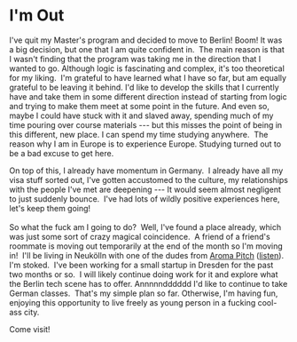 <!--
slug: im-out
date: Thu Feb 13 2014 13:07:00 GMT-0800 (Pacific Standard Time)
tags: moving, aroma pitch, quitting, Berlin
title: I'm Out
id: 76559094243
link: http://blog.mhgbrown.is/post/76559094243/im-out
raw: {"type":"text","blog_name":"mhgbrown-writing","blog":{"name":"mhgbrown-writing","title":"","description":"","url":"http://blog.mhgbrown.is/","uuid":"t:ePEJSJNMnTiNT1c2s-GWmw","updated":1455741575},"id":76559094243,"post_url":"http://blog.mhgbrown.is/post/76559094243/im-out","slug":"im-out","date":"2014-02-13 21:07:00 GMT","timestamp":1392325620,"state":"published","format":"html","reblog_key":"8hAgho8j","tags":["moving","aroma pitch","quitting","Berlin"],"short_url":"https://tmblr.co/ZYX4lq17JHn7Z","summary":"I'm Out","should_open_in_legacy":false,"recommended_source":null,"recommended_color":null,"note_count":2,"title":"I'm Out","body":"<p>I&rsquo;ve quit my Master&rsquo;s program and decided to move to Berlin! Boom! It was a big decision, but one that I am quite confident in.  The main reason is that I wasn&rsquo;t finding that the program was taking me in the direction that I wanted to go. Although logic is fascinating and complex, it&rsquo;s too theoretical for my liking.  I&rsquo;m grateful to have learned what I have so far, but am equally grateful to be leaving it behind. I&rsquo;d like to develop the skills that I currently have and take them in some different direction instead of starting from logic and trying to make them meet at some point in the future. And even so, maybe I could have stuck with it and slaved away, spending much of my time pouring over course materials — but this misses the point of being in this different, new place. I can spend my time studying anywhere.  The reason why I am in Europe is to experience Europe. Studying turned out to be a bad excuse to get here.</p>\n<p>On top of this, I already have momentum in Germany.  I already have all my visa stuff sorted out, I&rsquo;ve gotten accustomed to the culture, my relationships with the people I&rsquo;ve met are deepening — It would seem almost negligent to just suddenly bounce.  I&rsquo;ve had lots of wildly positive experiences here, let&rsquo;s keep them going!<br/><br/>So what the fuck am I going to do?  Well, I&rsquo;ve found a place already, which was just some sort of crazy magical coincidence.  A friend of a friend&rsquo;s roommate is moving out temporarily at the end of the month so I&rsquo;m moving in!  I&rsquo;ll be living in Neukölln with one of the dudes from <a href=\"http://www.residentadvisor.net/dj/aromapitch\">Aroma Pitch</a> (<a href=\"https://soundcloud.com/aromapitch\">listen</a>). I&rsquo;m stoked.  I&rsquo;ve been working for a small startup in Dresden for the past two months or so.  I will likely continue doing work for it and explore what the Berlin tech scene has to offer. Annnnndddddd I&rsquo;d like to continue to take German classes.  That&rsquo;s my simple plan so far. Otherwise, I&rsquo;m having fun, enjoying this opportunity to live freely as young person in a fucking cool-ass city.  </p>\n<p>Come visit!</p>","reblog":{"comment":"<p>I’ve quit my Master’s program and decided to move to Berlin! Boom! It was a big decision, but one that I am quite confident in.  The main reason is that I wasn’t finding that the program was taking me in the direction that I wanted to go. Although logic is fascinating and complex, it’s too theoretical for my liking.  I’m grateful to have learned what I have so far, but am equally grateful to be leaving it behind. I’d like to develop the skills that I currently have and take them in some different direction instead of starting from logic and trying to make them meet at some point in the future. And even so, maybe I could have stuck with it and slaved away, spending much of my time pouring over course materials — but this misses the point of being in this different, new place. I can spend my time studying anywhere.  The reason why I am in Europe is to experience Europe. Studying turned out to be a bad excuse to get here.</p>\n<p>On top of this, I already have momentum in Germany.  I already have all my visa stuff sorted out, I’ve gotten accustomed to the culture, my relationships with the people I’ve met are deepening — It would seem almost negligent to just suddenly bounce.  I’ve had lots of wildly positive experiences here, let’s keep them going!<br><br>So what the fuck am I going to do?  Well, I’ve found a place already, which was just some sort of crazy magical coincidence.  A friend of a friend’s roommate is moving out temporarily at the end of the month so I’m moving in!  I’ll be living in Neukölln with one of the dudes from <a href=\"http://www.residentadvisor.net/dj/aromapitch\">Aroma Pitch</a> (<a href=\"https://soundcloud.com/aromapitch\">listen</a>). I’m stoked.  I’ve been working for a small startup in Dresden for the past two months or so.  I will likely continue doing work for it and explore what the Berlin tech scene has to offer. Annnnndddddd I’d like to continue to take German classes.  That’s my simple plan so far. Otherwise, I’m having fun, enjoying this opportunity to live freely as young person in a fucking cool-ass city.  </p>\n<p>Come visit!</p>","tree_html":""},"trail":[{"blog":{"name":"mhgbrown-writing","active":true,"theme":{"header_full_width":2448,"header_full_height":3264,"header_focus_width":2048,"header_focus_height":1152,"avatar_shape":"circle","background_color":"#FAFAFA","body_font":"Helvetica Neue","header_bounds":"997,2351,2266,96","header_image":"https://static.tumblr.com/4b23ec7fb988076e81306480748de0b1/aqgwfuh/OUkncja1l/tumblr_static_5q6zyxvvxkco0k440g4kokosg.jpg","header_image_focused":"https://static.tumblr.com/4b23ec7fb988076e81306480748de0b1/aqgwfuh/SPuncja1u/tumblr_static_tumblr_static_5q6zyxvvxkco0k440g4kokosg_focused_v3.jpg","header_image_scaled":"https://static.tumblr.com/4b23ec7fb988076e81306480748de0b1/aqgwfuh/OUkncja1l/tumblr_static_5q6zyxvvxkco0k440g4kokosg_2048_v2.jpg","header_stretch":true,"link_color":"#529ECC","show_avatar":true,"show_description":true,"show_header_image":true,"show_title":true,"title_color":"#444444","title_font":"Gibson","title_font_weight":"bold"},"share_likes":false,"share_following":false,"can_be_followed":true},"post":{"id":"76559094243"},"content_raw":"<p>I’ve quit my Master’s program and decided to move to Berlin! Boom! It was a big decision, but one that I am quite confident in.  The main reason is that I wasn’t finding that the program was taking me in the direction that I wanted to go. Although logic is fascinating and complex, it’s too theoretical for my liking.  I’m grateful to have learned what I have so far, but am equally grateful to be leaving it behind. I’d like to develop the skills that I currently have and take them in some different direction instead of starting from logic and trying to make them meet at some point in the future. And even so, maybe I could have stuck with it and slaved away, spending much of my time pouring over course materials — but this misses the point of being in this different, new place. I can spend my time studying anywhere.  The reason why I am in Europe is to experience Europe. Studying turned out to be a bad excuse to get here.</p>\n<p>On top of this, I already have momentum in Germany.  I already have all my visa stuff sorted out, I’ve gotten accustomed to the culture, my relationships with the people I’ve met are deepening — It would seem almost negligent to just suddenly bounce.  I’ve had lots of wildly positive experiences here, let’s keep them going!<br><br>So what the fuck am I going to do?  Well, I’ve found a place already, which was just some sort of crazy magical coincidence.  A friend of a friend’s roommate is moving out temporarily at the end of the month so I’m moving in!  I’ll be living in Neukölln with one of the dudes from <a href=\"http://www.residentadvisor.net/dj/aromapitch\">Aroma Pitch</a> (<a href=\"https://soundcloud.com/aromapitch\">listen</a>). I’m stoked.  I’ve been working for a small startup in Dresden for the past two months or so.  I will likely continue doing work for it and explore what the Berlin tech scene has to offer. Annnnndddddd I’d like to continue to take German classes.  That’s my simple plan so far. Otherwise, I’m having fun, enjoying this opportunity to live freely as young person in a fucking cool-ass city.  </p>\n<p>Come visit!</p>","content":"<p>I&rsquo;ve quit my Master&rsquo;s program and decided to move to Berlin! Boom! It was a big decision, but one that I am quite confident in. &nbsp;The main reason is that I wasn&rsquo;t finding that the program was taking me in the direction that I wanted to go. Although logic is fascinating and complex, it&rsquo;s too theoretical for my liking. &nbsp;I&rsquo;m grateful to have learned what I have so far, but am equally grateful to be leaving it behind. I&rsquo;d like to develop the skills that I currently have and take them in some different direction instead of starting from logic and trying to make them meet at some point in the future. And even so, maybe I could have stuck with it and slaved away, spending much of my time pouring over course materials &mdash; but this misses the point of being in this different, new place. I can spend my time studying anywhere. &nbsp;The reason why I am in Europe is to experience Europe. Studying turned out to be a bad excuse to get here.</p>\n<p>On top of this, I already have momentum in Germany. &nbsp;I already have all my visa stuff sorted out, I&rsquo;ve gotten accustomed to the culture, my relationships with the people I&rsquo;ve met are deepening &mdash; It would seem almost negligent to just suddenly bounce. &nbsp;I&rsquo;ve had lots of wildly positive experiences here, let&rsquo;s keep them going!<br /><br />So what the fuck am I going to do? &nbsp;Well, I&rsquo;ve found a place already, which was just some sort of crazy magical coincidence. &nbsp;A friend of a friend&rsquo;s roommate is moving out temporarily at the end of the month so I&rsquo;m moving in! &nbsp;I&rsquo;ll be living in Neuk&ouml;lln with one of the dudes from <a href=\"http://www.residentadvisor.net/dj/aromapitch\">Aroma Pitch</a>&nbsp;(<a href=\"https://soundcloud.com/aromapitch\">listen</a>). I&rsquo;m stoked. &nbsp;I&rsquo;ve been working for a small startup in Dresden for the past two months or so. &nbsp;I will likely continue doing work for it and explore what the Berlin tech scene has to offer. Annnnndddddd I&rsquo;d like to continue to take German classes. &nbsp;That&rsquo;s my simple plan so far. Otherwise, I&rsquo;m having fun, enjoying this opportunity to live freely as young person in a fucking cool-ass city. &nbsp;</p>\n<p>Come visit!</p>","is_current_item":true,"is_root_item":true}],"can_like":false,"can_reblog":false,"can_send_in_message":true,"can_reply":false,"display_avatar":true}
publish: 2014-02-013
-->


I'm Out
=======

I've quit my Master's program and decided to move to Berlin! Boom! It
was a big decision, but one that I am quite confident in.  The main
reason is that I wasn't finding that the program was taking me in the
direction that I wanted to go. Although logic is fascinating and
complex, it's too theoretical for my liking.  I'm grateful to have
learned what I have so far, but am equally grateful to be leaving it
behind. I'd like to develop the skills that I currently have and take
them in some different direction instead of starting from logic and
trying to make them meet at some point in the future. And even so, maybe
I could have stuck with it and slaved away, spending much of my time
pouring over course materials --- but this misses the point of being in
this different, new place. I can spend my time studying anywhere.  The
reason why I am in Europe is to experience Europe. Studying turned out
to be a bad excuse to get here.

On top of this, I already have momentum in Germany.  I already have all
my visa stuff sorted out, I've gotten accustomed to the culture, my
relationships with the people I've met are deepening --- It would seem
almost negligent to just suddenly bounce.  I've had lots of wildly
positive experiences here, let's keep them going!\
\
So what the fuck am I going to do?  Well, I've found a place already,
which was just some sort of crazy magical coincidence.  A friend of a
friend's roommate is moving out temporarily at the end of the month so
I'm moving in!  I'll be living in Neukölln with one of the dudes from
[Aroma
Pitch](http://www.residentadvisor.net/dj/aromapitch) ([listen](https://soundcloud.com/aromapitch)).
I'm stoked.  I've been working for a small startup in Dresden for the
past two months or so.  I will likely continue doing work for it and
explore what the Berlin tech scene has to offer. Annnnndddddd I'd like
to continue to take German classes.  That's my simple plan so far.
Otherwise, I'm having fun, enjoying this opportunity to live freely as
young person in a fucking cool-ass city.  

Come visit!


